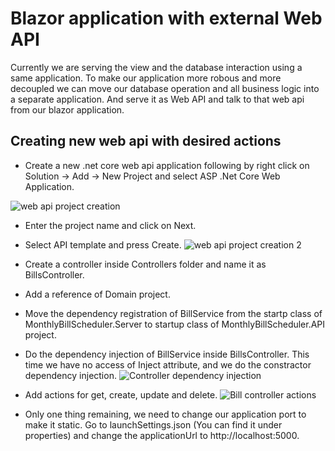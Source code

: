 # Blazor application with external Web API

Currently we are serving the view and the database interaction using a same application. To make our application more robous and more decoupled we can move our database operation and all business logic into a separate application. And serve it as Web API and talk to that web api from our blazor application.

## Creating new web api with desired actions

* Create a new .net core web api application following by right click on Solution -> Add -> New Project and select ASP .Net Core Web Application.

![web api project creation](https://user-images.githubusercontent.com/24603959/79445318-47213200-7ffe-11ea-9953-d6a6458fdd54.JPG)

* Enter the project name and click on Next.
* Select API template and press Create.
![web api project creation 2](https://user-images.githubusercontent.com/24603959/79445305-44264180-7ffe-11ea-8169-ca3e6db90600.JPG)
* Create a controller inside Controllers folder and name it as BillsController.
* Add a reference of Domain project.
* Move the dependency registration of BillService from the startp class of MonthlyBillScheduler.Server to startup class of MonthlyBillScheduler.API project.
* Do the dependency injection of BillService inside BillsController. This time we have no access of Inject attribute, and we do the constractor dependency injection.
![Controller dependency injection](https://user-images.githubusercontent.com/24603959/79446075-7be1b900-7fff-11ea-9d2c-f2b06033d5ec.JPG)

* Add actions for get, create, update and delete.
![Bill controller actions](https://user-images.githubusercontent.com/24603959/79447618-f3b0e300-8001-11ea-93c4-9e74dddef873.JPG)

* Only one thing remaining, we need to change our application port to make it static. Go to launchSettings.json (You can find it under properties) and change the applicationUrl to http://localhost:5000.
